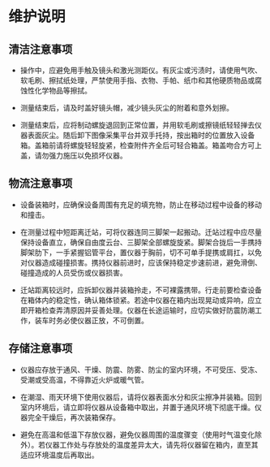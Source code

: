 # 维护说明

## 清洁注意事项

- 操作中，应避免用手触及镜头和激光测距仪。有灰尘或污渍时，请使用气吹、软毛刷、擦拭纸处理，严禁使用手指、衣物、手帕、纸巾和其他硬质物品或腐蚀性化学物品等擦拭。

- 测量结束后，请及时盖好镜头帽，减少镜头灰尘的附着和意外划擦。

- 测量结束后，应将制动螺旋退回到正常位置，并用软毛刷或擦镜纸轻轻掸去仪器表面灰尘。随后卸下图像采集平台并双手托持，按出箱时的位置放入设备箱。盖箱前请将螺旋轻轻旋紧，检查附件齐全后可轻合箱盖。箱盖吻合方可上盖，请勿强力施压以免损坏仪器。 

## 物流注意事项

- 设备装箱时，应确保设备周围有充足的填充物，防止在移动过程中设备的移动和撞击。

- 在测量过程中短距离迁站，可将仪器连同三脚架一起搬动。迁站过程中应尽量保持设备直立，确保自由度云台、三脚架全部螺旋旋紧。脚架合拢后一手携持脚架肋下，一手紧握铝管平台，置仪器于胸前，切不可单手提携或肩扛，以免对仪器造成碰撞损害。携持仪器前进时，应该保持稳定步速前进，避免滑倒、碰撞造成的人员受伤或仪器损害。

- 迁站距离较远时，应拆卸仪器并装箱拎走，不可裸露携带。行走前要检查设备在箱体内的稳定性，确认箱体锁紧。若途中仪器在箱内出现晃动或异响，应立即开箱检查弄清原因并妥善处理。仪器在长途运输时，应切实做好防震防潮工作，装车时务必使仪器正放，不可倒置。

## 存储注意事项

- 仪器应存放于通风、干燥、防震、防雾、防尘的室内环境，不可受压、受冻、受潮或受高温，不得靠近火炉或暖气管。

- 在潮湿、雨天环境下使用仪器后，请将仪器表面水分和灰尘擦净并装箱。回到室内环境后，请立即将仪器从设备箱中取出，并置于通风环境下彻底干燥。仪器完全干燥后，再次装箱保存。

- 避免在高温和低温下存放仪器，避免仪器周围的温度骤变（使用时气温变化除外）。若仪器工作处与存放处的温度差异太大，请先将仪器留在箱内，直至其适应环境温度后再取出。